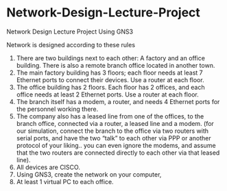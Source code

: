 # Network-Design-Lecture-Project
Network Design Lecture Project Using GNS3

Network is designed according to these rules

1. There are two buildings next to each other: A factory and an office building. There is also a remote branch office located in another town.
2. The main factory building has 3 floors; each floor needs at least 7 Ethernet ports to connect their devices. Use a router at each floor.
3. The office building has 2 floors. Each floor has 2 offices, and each office needs at least 2 Ethernet ports. Use a router at each floor.
4. The branch itself has a modem, a router, and needs 4 Ethernet ports for the personnel working there.
5. The company also has a leased line from one of the offices, to the branch office, connected via a router, a leased line and a modem. (for our simulation, connect the branch to the office via two routers with serial ports, and have the two “talk” to each other via PPP or another protocol of your liking.. you can even ignore the modems, and assume that the two routers are connected directly to each other via that leased line).
6. All devices are CISCO.
7. Using GNS3, create the network on your computer,
8. At least 1 virtual PC to each office.

